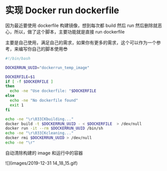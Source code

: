 # 实现 Docker run dockerfile

因为最近要使用 dockerfile 构建镜像，想到每次都 build 然后 run 然后删除就恶心，所以，做了这个脚本，主要功能就是直接 run dockerfile

主要是自己使用，满足自己的需求，如果你有更多的需求，这个可以作为一个参考，来编写你自己的脚本使用😎

```bash
#!/bin/bash

DOCKERRUN_UUID="dockerrun_temp_image"

DOCKERFILE=$1
if [ -f $DOCKERFILE ]
then
  echo -ne "Use dockerfile: "$DOCKERFILE
else
  echo -ne "No dockerfile found"
  exit 1
fi

echo -ne "\r\033[Kbuilding..."
docker build -t $DOCKERRUN_UUID - < $DOCKERFILE  > /dev/null
docker run -it --rm $DOCKERRUN_UUID /bin/sh
echo -ne "\r\033[Kcleaning..."
docker rmi $DOCKERRUN_UUID > /dev/null
echo -ne "\r"
```

自动清除构建的 image 和运行中的容器

![](images/2019-12-31 14_18_15.gif)
